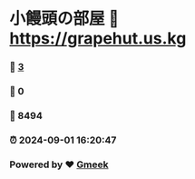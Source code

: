 # 小饅頭の部屋 :link: https://grapehut.us.kg 
### :page_facing_up: [3](https://grapehut.us.kg/tag.html) 
### :speech_balloon: 0 
### :hibiscus: 8494 
### :alarm_clock: 2024-09-01 16:20:47 
### Powered by :heart: [Gmeek](https://github.com/Meekdai/Gmeek)

